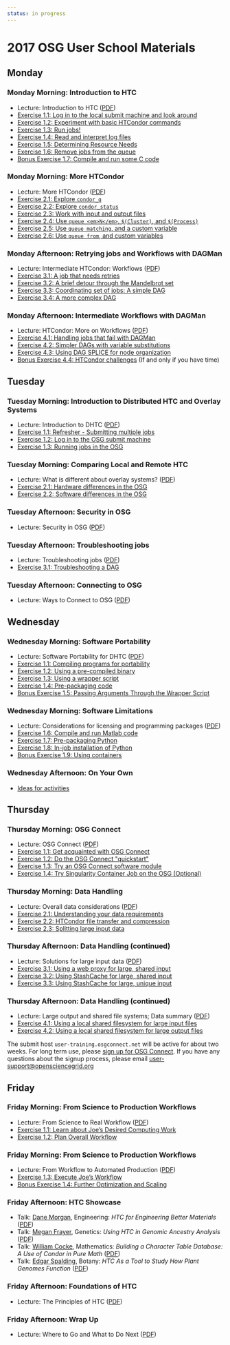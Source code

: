 ```yaml
---
status: in progress
---
```


# 2017 OSG User School Materials

## Monday

### Monday Morning: Introduction to HTC

- Lecture: Introduction to HTC ([PDF](day1/files/osgus17-day1-part1-intro-to-htc.pdf))
- [Exercise 1.1: Log in to the local submit machine and look around](day1/part1-ex1-login.md)
- [Exercise 1.2: Experiment with basic HTCondor commands](day1/part1-ex2-commands.md)
- [Exercise 1.3: Run jobs!](day1/part1-ex3-jobs.md)
- [Exercise 1.4: Read and interpret log files](day1/part1-ex4-logs.md)
- [Exercise 1.5: Determining Resource Needs](day1/part1-ex5-request.md)
- [Exercise 1.6: Remove jobs from the queue](day1/part1-ex6-remove.md)
- [Bonus Exercise 1.7: Compile and run some C code](day1/part1-ex7-compile.md)

### Monday Morning: More HTCondor

- Lecture: More HTCondor ([PDF](day1/files/osgus17-day1-part2-more-htcondor.pdf))
- [Exercise 2.1: Explore `condor_q`](day1/part2-ex1-queue.md)
- [Exercise 2.2: Explore `condor_status`](day1/part2-ex2-status.md)
- [Exercise 2.3: Work with input and output files](day1/part2-ex3-files.md)
- [Exercise 2.4: Use `queue <em>N</em>`, `$(Cluster)`, and `$(Process)`](day1/part2-ex4-queue-n.md)
- [Exercise 2.5: Use `queue matching`, and a custom variable](day1/part2-ex5-queue-matching.md)
- [Exercise 2.6: Use `queue from`, and custom variables](day1/part2-ex6-queue-from.md)

### Monday Afternoon: Retrying jobs and Workflows with DAGMan

- Lecture: Intermediate HTCondor: Workflows ([PDF](day1/files/osgus17-day1-part3-dagman1.pdf))
- [Exercise 3.1: A job that needs retries](day1/part3-ex1-job-retry.md)
- [Exercise 3.2: A brief detour through the Mandelbrot set](day1/part3-ex2-mandelbrot.md)
- [Exercise 3.3: Coordinating set of jobs: A simple DAG](day1/part3-ex3-simple-dag.md)
- [Exercise 3.4: A more complex DAG](day1/part3-ex4-complex-dag.md)

### Monday Afternoon: Intermediate Workflows with DAGMan

- Lecture: HTCondor: More on Workflows ([PDF](day1/files/osgus17-day1-part4-dagman2.pdf))
- [Exercise 4.1: Handling jobs that fail with DAGMan](day1/part4-ex1-failed-dag.md)
- [Exercise 4.2: Simpler DAGs with variable substitutions](day1/part4-ex2-dag-vars.md)
- [Exercise 4.3: Using DAG SPLICE for node organization](day1/part4-ex3-dag-splice.md)
- [Bonus Exercise 4.4: HTCondor challenges](day1/part4-ex4-challenges.md) (If and only if you have time)

## Tuesday

### Tuesday Morning: Introduction to Distributed HTC and Overlay Systems

- Lecture: Introduction to DHTC ([PDF](day2/files/osgus17-day2-part1-intro-to-dhtc.pdf))
- [Exercise 1.1: Refresher - Submitting multiple jobs](day2/part1-ex1-submit-refresher.md)
- [Exercise 1.2: Log in to the OSG submit machine](day2/part1-ex2-login-scp.md)
- [Exercise 1.3: Running jobs in the OSG](day2/part1-ex3-submit-osg.md)

### Tuesday Morning: Comparing Local and Remote HTC

- Lecture: What is different about overlay systems? ([PDF](day2/files/osgus17-day2-part2-overlay-differences.pdf))
- [Exercise 2.1: Hardware differences in the OSG](day2/part2-ex1-hardware-diffs.md)
- [Exercise 2.2: Software differences in the OSG](day2/part2-ex2-software-diffs.md)

### Tuesday Afternoon: Security in OSG

- Lecture: Security in OSG ([PDF](day2/files/osgus17-day2-part3-security.pdf))

### Tuesday Afternoon: Troubleshooting jobs

- Lecture: Troubleshooting jobs ([PDF](day2/files/osgus17-day2-part4-troubleshooting.pdf))
- [Exercise 3.1: Troubleshooting a DAG](day2/part3-ex1-troubleshooting.md)

### Tuesday Afternoon: Connecting to OSG

- Lecture: Ways to Connect to OSG ([PDF](day2/files/osgus17-day2-part5-ways-to-connect.pdf))

## Wednesday

### Wednesday Morning: Software Portability

- Lecture: Software Portability for DHTC ([PDF](day3/files/osgus17-day3-part1-software-portability.pdf))
- [Exercise 1.1: Compiling programs for portability](day3/part1-ex1-compiling.md)
- [Exercise 1.2: Using a pre-compiled binary](day3/part1-ex2-precompiled.md)
- [Exercise 1.3: Using a wrapper script](day3/part1-ex3-wrapper.md)
- [Exercise 1.4: Pre-packaging code](day3/part1-ex4-prepackaged.md)
- [Bonus Exercise 1.5: Passing Arguments Through the Wrapper Script](day3/part1-ex5-arguments.md)

### Wednesday Morning: Software Limitations

- Lecture: Considerations for licensing and programming packages ([PDF](day3/files/osgus17-day3-part2-software-license-interpret.pdf))
- [Exercise 1.6: Compile and run Matlab code](day3/part2-ex1-matlab.md)
- [Exercise 1.7: Pre-packaging Python](day3/part2-ex2-python-built.md)
- [Exercise 1.8: In-job installation of Python](day3/part2-ex3-python-install.md)
- [Bonus Exercise 1.9: Using containers](day3/part2-ex4-containers.md)

### Wednesday Afternoon: On Your Own

- [Ideas for activities](UserSchool15WedActivities)

## Thursday

### Thursday Morning: OSG Connect

- Lecture: OSG Connect ([PDF](day4/files/osgus17-day4-part1-osg-connect.pdf))
- [Exercise 1.1: Get acquainted with OSG Connect](day4/part1-ex1-connect-intro.md)
- [Exercise 1.2: Do the OSG Connect "quickstart"](day4/part1-ex2-connect-quickstart.md)
- [Exercise 1.3: Try an OSG Connect software module](day4/part1-ex3-connect-modules.md)
- [Exercise 1.4: Try Singularity Container Job on the OSG (Optional)](day4/part1-ex4-singularity.md)

### Thursday Morning: Data Handling

- Lecture: Overall data considerations ([PDF](day4/files/osgus17-day4-part2-overall-data.pdf))
- [Exercise 2.1: Understanding your data requirements](day4/part2-ex1-data-needs.md)
- [Exercise 2.2: HTCondor file transfer and compression](day4/part2-ex2-file-transfer.md)
- [Exercise 2.3: Splitting large input data](day4/part2-ex3-blast-split.md)

### Thursday Afternoon: Data Handling (continued)

- Lecture: Solutions for large input data ([PDF](day4/files/osgus17-day4-part3-large-input.pdf))
- [Exercise 3.1: Using a web proxy for large, shared input](day4/part3-ex1-blast-proxy.md)
- [Exercise 3.2: Using StashCache for large, shared input](day4/part3-ex2-stashcache-shared.md)
- [Exercise 3.3: Using StashCache for large, unique input](day4/part3-ex3-stashcache-unique.md)

### Thursday Afternoon: Data Handling (continued)

- Lecture: Large output and shared file systems; Data summary ([PDF](day4/files/osgus17-day4-part4-output-shared-fs.pdf))
- [Exercise 4.1: Using a local shared filesystem for large input files](day4/part4-ex1-input.md)
- [Exercise 4.2: Using a local shared filesystem for large output files](day4/part4-ex2-output.md)

The submit host `user-training.osgconnect.net` will be active for about two weeks.  For long term use, please [sign up
for OSG Connect](connect.md).  If you have any questions about the signup process, please email
<user-support@opensciencegrid.org>

## Friday

### Friday Morning: From Science to Production Workflows

- Lecture: From Science to Real Workflow ([PDF](day5/files/osgus17-day5-part1-real-workflows.pdf))
- [Exercise 1.1: Learn about Joe’s Desired Computing Work](day5/part1-ex1-science-intro.md)
- [Exercise 1.2: Plan Overall Workflow](day5/part1-ex2-plan-workflow.md)

### Friday Morning: From Science to Production Workflows

- Lecture: From Workflow to Automated Production ([PDF](day5/files/osgus17-day5-part2-production-workflows.pdf))
- [Exercise 1.3: Execute Joe’s Workflow](day5/part2-ex1-execute-workflow.md)
- [Bonus Exercise 1.4: Further Optimization and Scaling](day5/part2-ex2-workflow-tuning.md)

### Friday Afternoon: HTC Showcase

- Talk: [Dane Morgan](http://directory.engr.wisc.edu/mse/faculty/morgan_dane), Engineering:
  *HTC for Engineering Better Materials* ([PDF](day5/files/osgus17-day5-part3-showcase1-dmorgan.pdf))
- Talk: [Megan Frayer](https://payseur.genetics.wisc.edu/member.html), Genetics:
  *Using HTC in Genomic Ancestry Analysis* ([PDF](day5/files/osgus17-day5-part3-showcase2-mfrayer.pdf))
- Talk: [William Cocke](https://www.math.wisc.edu/~boston/), Mathematics:
  *Building a Character Table Database: A Use of Condor in Pure Math* ([PDF](day5/files/osgus17-day5-part3-showcase3-wcocke.pdf))
- Talk: [Edgar Spalding](http://www.botany.wisc.edu/spalding.htm), Botany:
  *HTC As a Tool to Study How Plant Genomes Function* ([PDF](day5/files/osgus17-day5-part3-showcase4-espalding.pdf))

### Friday Afternoon: Foundations of HTC

- Lecture: The Principles of HTC ([PDF](day5/files/osgus17-day5-part4-htc-principles.pdf))

### Friday Afternoon: Wrap Up

- Lecture: Where to Go and What to Do Next ([PDF](day5/files/osgus17-day5-part5-whats-next.pdf))
